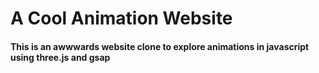 # A Cool Animation Website

#### This is an awwwards website clone to explore animations in javascript using three.js and gsap
